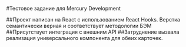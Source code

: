 #Тестовое задание для Mercury Development

##Проект написан на React с использованием React Hooks. Верстка семантически верная и соответствует методологии БЭМ
##Присутствует интеграция с внешним API
##Затруднение вызвала реализация универсального компонента для обеих карточек.
